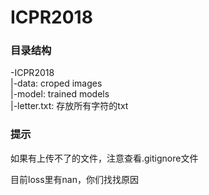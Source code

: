# ICPR2018

### 目录结构

-ICPR2018  
  |-data: croped images  
  |-model: trained models  
  |-letter.txt: 存放所有字符的txt  

### 提示

如果有上传不了的文件，注意查看.gitignore文件

目前loss里有nan，你们找找原因
